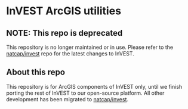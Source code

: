 # InVEST ArcGIS utilities #

## NOTE: This repo is deprecated ##
This repository is no longer maintained or in use.  Please refer to the [natcap/invest](https://bitbucket.org/natcap/invest) repo for the latest changes to InVEST.


## About this repo ##
This repository is for ArcGIS components of InVEST only, until we finish porting the rest of InVEST
to our open-source platform.  All other development has been migrated to [natcap/invest](https://bitbucket.org/natcap/invest).